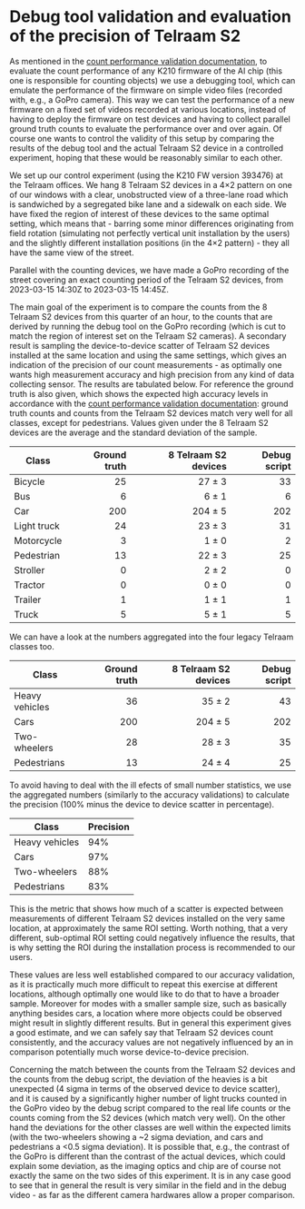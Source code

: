 # Debug tool validation and evaluation of the precision of Telraam S2

As mentioned in the [count performance validation documentation](https://github.com/Telraam/Telraam-S2/blob/main/count-performance-validation.md), to evaluate the count performance of any K210 firmware of the AI chip (this one is responsible for counting objects) we use a debugging tool, which can emulate the performance of the firmware on simple video files (recorded with, e.g., a GoPro camera). This way we can test the performance of a new firmware on a fixed set of videos recorded at various locations, instead of having to deploy the firmware on test devices and having to collect parallel ground truth counts to evaluate the performance over and over again. Of course one wants to control the validity of this setup by comparing the results of the debug tool and the actual Telraam S2 device in a controlled experiment, hoping that these would be reasonably similar to each other.

We set up our control experiment (using the K210 FW version 393476) at the Telraam offices. We hang 8 Telraam S2 devices in a 4×2 pattern on one of our windows with a clear, unobstructed view of a three-lane road which is sandwiched by a segregated bike lane and a sidewalk on each side. We have fixed the region of interest of these devices to the same optimal setting, which means that - barring some minor differences originating from field rotation (simulating not perfectly vertical unit installation by the users) and the slightly different installation positions (in the 4×2 pattern) - they all have the same view of the street.

Parallel with the counting devices, we have made a GoPro recording of the street covering an exact counting period of the Telraam S2 devices, from 2023-03-15 14:30Z to 2023-03-15 14:45Z.

The main goal of the experiment is to compare the counts from the 8 Telraam S2 devices from this quarter of an hour, to the counts that are derived by running the debug tool on the GoPro recording (which is cut to match the region of interest set on the Telraam S2 cameras). A secondary result is sampling the device-to-device scatter of Telraam S2 devices installed at the same location and using the same settings, which gives an indication of the precision of our count measurements - as optimally one wants high measurement accuracy and high precision from any kind of data collecting sensor. The results are tabulated below. For reference the ground truth is also given, which shows the expected high accuracy levels in accordance with the [count performance validation documentation](https://github.com/Telraam/Telraam-S2/blob/main/count-performance-validation.md): ground truth counts and counts from the Telraam S2 devices match very well for all classes, except for pedestrians. Values given under the 8 Telraam S2 devices are the average and the standard deviation of the sample.

| Class       | Ground truth | 8 Telraam S2 devices | Debug script |
|-------------|-------------:|---------------------:|-------------:|
| Bicycle     |  25          |  27 ± 3              |  33          |
| Bus         |   6          |   6 ± 1              |   6          |
| Car         | 200          | 204 ± 5              | 202          |
| Light truck |  24          |  23 ± 3              |  31          |
| Motorcycle  |   3          |   1 ± 0              |   2          |
| Pedestrian  |  13          |  22 ± 3              |  25          |
| Stroller    |   0          |   2 ± 2              |   0          |
| Tractor     |   0          |   0 ± 0              |   0          |
| Trailer     |   1          |   1 ± 1              |   1          |
| Truck       |   5          |   5 ± 1              |   5          |

We can have a look at the numbers aggregated into the four legacy Telraam classes too.

| Class          | Ground truth | 8 Telraam S2 devices | Debug script |
|----------------|-------------:|---------------------:|-------------:|
| Heavy vehicles |  36          |  35 ± 2              |  43          |
| Cars           | 200          | 204 ± 5              | 202          |
| Two-wheelers   |  28          |  28 ± 3              |  35          |
| Pedestrians    |  13          |  24 ± 4              |  25          |

To avoid having to deal with the ill efects of small number statistics, we use the aggregated numbers (similarly to the accuracy validations) to calculate the precision (100% minus the device to device scatter in percentage).

| Class          | Precision    |
|----------------|--------------|
| Heavy vehicles | 94%          |
| Cars           | 97%          |
| Two-wheelers   | 88%          |
| Pedestrians    | 83%          |

This is the metric that shows how much of a scatter is expected between measurements of different Telraam S2 devices installed on the very same location, at approximately the same ROI setting. Worth nothing, that a very different, sub-optimal ROI setting could negatively influence the results, that is why setting the ROI during the installation process is recommended to our users.

These values are less well established compared to our accuracy validation, as it is practically much more difficult to repeat this exercise at different locations, although optimally one would like to do that to have a broader sample. Moreover for modes with a smaller sample size, such as basically anything besides cars, a location where more objects could be observed might result in slightly different results. But in general this experiment gives a good estimate, and we can safely say that Telraam S2 devices count consistently, and the accuracy values are not negatively influenced by an in comparison potentially much worse device-to-device precision.

Concerning the match between the counts from the Telraam S2 devices and the counts from the debug script, the deviation of the heavies is a bit unexpected (4 sigma in terms of the observed device to device scatter), and it is caused by a significantly higher number of light trucks counted in the GoPro video by the debug script compared to the real life counts or the counts coming from the S2 devices (which match very well). On the other hand the deviations for the other classes are well within the expected limits (with the two-wheelers showing a ~2 sigma deviation, and cars and pedestrians a <0.5 sigma deviation). It is possible that, e.g., the contrast of the GoPro is different than the contrast of the actual devices, which could explain some deviation, as the imaging optics and chip are of course not exactly the same on the two sides of this experiment. It is in any case good to see that in general the result is very similar in the field and in the debug video - as far as the different camera hardwares allow a proper comparison. 
